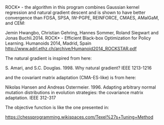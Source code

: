 ROCK* - the algorithm in this program combines Gaussian kernel regression and natural gradient descent and is shown to have better convergence than FDSA, SPSA, IW-PGPE, REINFORCE, CMAES, AMalGaM, and CEM: 

Jemin Hwangbo, Christian Gehring, Hannes Sommer, Roland Siegwart and Jonas Buchli.2014. ROCK* - Efficient Black-box Optimization for Policy Learning. Humanoids 2014, Madrid, Spain
http://www.adrl.ethz.ch/archive/Humanoid2014_ROCKSTAR.pdf

The natural gradient is inspired from here:

S. Amari, and S.C. Douglas. 1998. Why natural gradient? IEEE 1213-1216

and the covariant matrix adaptation (CMA-ES-like) is from here:

Nikolas Hansen and Andreas Ostermeier. 1996. Adapting arbitrary normal mutation distributions in evolution strategies: the covariance matrix adaptation. IEEE 312-317

The objective function is like the one presented in:

https://chessprogramming.wikispaces.com/Texel%27s+Tuning+Method
